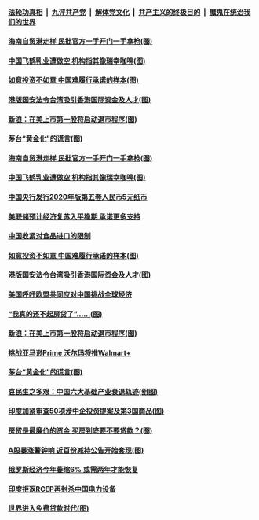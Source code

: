 ####  [法轮功真相](../../../../basic/blob/master/README.md?t=07091102) &nbsp;|&nbsp; [九评共产党](../../../../9ping.md/blob/master/README.md?t=07091102) &nbsp;|&nbsp; [解体党文化](../../../../jtdwh.md/blob/master/README.md?t=07091102)  &nbsp;|&nbsp; [共产主义的终极目的](../../../../gczydzjmd.md/blob/master/README.md?t=07091102) &nbsp;|&nbsp; [魔鬼在统治我们的世界](../../../../mgztzwmdsj.md/blob/master/README.md?t=07091102) 

#### [海南自贸港走样 民批官方一手开门一手拿枪(图)](../pages/p5/939100.md?t=07091102) 

#### [中国飞鹤乳业遭做空 机构指其像瑞幸咖啡(图)](../pages/p5/939104.md?t=07091102) 

#### [如意投资不如意 中国难履行承诺的样本(图)](../pages/p5/939080.md?t=07091102) 

#### [港版国安法令台湾吸引香港国际资金及人才(图)](../pages/p5/939076.md?t=07091102) 

#### [新浪：在美上市第一股将启动退市程序(图)](../pages/p5/939023.md?t=07091102) 

#### [茅台“黄金化”的谎言(图)](../pages/p5/939017.md?t=07091102) 

#### [海南自贸港走样 民批官方一手开门一手拿枪(图)](../pages/p5/939100.md?t=07091102) 

#### [中国飞鹤乳业遭做空 机构指其像瑞幸咖啡(图)](../pages/p5/939104.md?t=07091102) 

#### [中国央行发行2020年版第五套人民币5元纸币](../pages/p5/939103.md?t=07091102) 

#### [美联储预计经济复苏入平稳期 承诺更多支持](../pages/p5/939102.md?t=07091102) 

#### [中国收紧对食品进口的限制](../pages/p5/939082.md?t=07091102) 

#### [如意投资不如意 中国难履行承诺的样本(图)](../pages/p5/939080.md?t=07091102) 

#### [港版国安法令台湾吸引香港国际资金及人才(图)](../pages/p5/939076.md?t=07091102) 

#### [美国呼吁欧盟共同应对中国挑战全球经济](../pages/p5/939074.md?t=07091102) 

#### [“我真的还不起房贷了”……(图)](../pages/p5/939012.md?t=07091102) 

#### [新浪：在美上市第一股将启动退市程序(图)](../pages/p5/939023.md?t=07091102) 

#### [挑战亚马逊Prime 沃尔玛将推Walmart+](../pages/p5/939020.md?t=07091102) 

#### [茅台“黄金化”的谎言(图)](../pages/p5/939017.md?t=07091102) 

#### [哀民生之多艰：中国六大基础产业衰退轨迹(组图)](../pages/p5/939007.md?t=07091102) 


#### [印度加紧审查50项涉中企投资提案及第3国商品(图)](../pages/p5/938987.md?t=07091102) 

#### [房贷是最廉价的资金 买房到底要不要贷款？(图)](../pages/p5/938982.md?t=07091102) 

#### [A股暴涨警钟响 近百份减持公告开始套现(图)](../pages/p5/938981.md?t=07091102) 

#### [俄罗斯经济今年萎缩6% 或需两年才能恢复](../pages/p5/938968.md?t=07091102) 

#### [印度拒返RCEP再封杀中国电力设备](../pages/p5/938910.md?t=07091102) 

#### [世界进入免费贷款时代(图)](../pages/p5/938900.md?t=07091102) 

